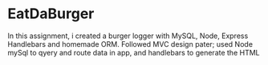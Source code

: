 # EatDaBurger

In this assignment, i created a burger logger with MySQL, Node, Express Handlebars and homemade ORM. Followed MVC design pater; used Node mySql to qyery and route data in app, and handlebars to generate the HTML
